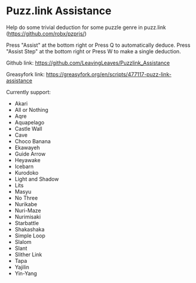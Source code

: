 # Puzz.link Assistance
Help do some trivial deduction for some puzzle genre in puzz.link (https://github.com/robx/pzprjs/)

Press "Assist" at the bottom right or Press Q to automatically deduce.
Press "Assist Step" at the bottom right or Press W to make a single deduction.

Github link:
https://github.com/LeavingLeaves/Puzzlink_Assistance

Greasyfork link:
https://greasyfork.org/en/scripts/477117-puzz-link-assistance

Currently support:
* Akari
* All or Nothing
* Aqre
* Aquapelago
* Castle Wall
* Cave
* Choco Banana
* Ekawayeh
* Guide Arrow
* Heyawake
* Icebarn
* Kurodoko
* Light and Shadow
* Lits
* Masyu
* No Three
* Nurikabe
* Nuri-Maze
* Nurimisaki
* Starbattle
* Shakashaka
* Simple Loop
* Slalom
* Slant
* Slither Link
* Tapa
* Yajilin
* Yin-Yang